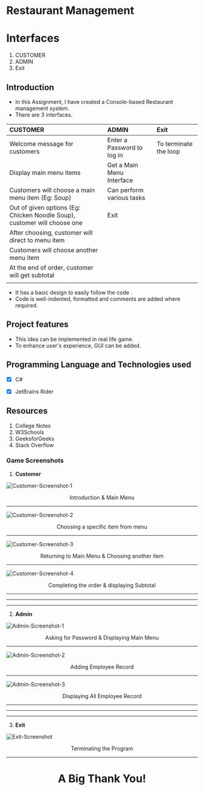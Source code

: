 # Restaurant Management

# Interfaces
1. CUSTOMER
2. ADMIN 
3. Exit

 ## Introduction

 - In this Assignment, I have created a Console-based Restaurant management system.
 - There are 3 interfaces.

| CUSTOMER                                                                 | ADMIN                      | Exit                  |
|:---                                                                      | :---                       |:---                   |
| Welcome message for customers                                            | Enter a Password to log in | To terminate the loop |
| Display main menu items                                                  | Get a Main Menu Interface  |                       |
| Customers will choose a main menu item (Eg: Soup)                        | Can perform various tasks  |                       |
| Out of given options (Eg: Chicken Noodle Soup), customer will choose one | Exit                       |                       |
| After choosing, customer will direct to menu item                        |                            |                       |
| Customers will choose another menu item                                  |                            |                       |
| At the end of order, customer will get subtotal                          |                            |                       |
|                                                                          |                            |                       |

 - It has a basic design to easily follow the code .
 - Code is well-indented, formatted and comments are added where required.

 ## Project features
 - This idea can be implemented in real life game.
 - To enhance user's experience, GUI can be added.
  
## Programming Language and Technologies used
 
 - [x] C#
 - [x] JetBrains Rider


## Resources
1. College Notes
2. W3Schools
3. GeeksforGeeks
4. Stack Overflow


### Game Screenshots

1. **Customer**

![Customer-Screenshot-1](./images/SS-1.png)

<div align="center">Introduction & Main Menu</div>
<hr> 

![Customer-Screenshot-2](./images/SS-2.png)

<div align="center">Choosing a specific item from menu</div>
<hr>

![Customer-Screenshot-3](./images/SS-3.png)

<div align="center">Returning to Main Menu & Choosing another item</div>
<hr>

![Customer-Screenshot-4](./images/SS-4.png)

<div align="center">Completing the order & displaying Subtotal </div>
<hr>
<hr>
<hr>

2. **Admin**

![Admin-Screenshot-1](./images/SS-5.png)

<div align="center">Asking for Password & Displaying Main Menu</div>
<hr> 

![Admin-Screenshot-2](./images/SS-6.png)

<div align="center">Adding Employee Record</div>
<hr>

![Admin-Screenshot-3](./images/SS-7.png)

<div align="center">Displaying All Employee Record</div>
<hr>
<hr>
<hr>


3. **Exit**

![Exit-Screenshot](./images/SS-8.png)

<div align="center">Terminating the Program</div>
<hr>

# <div align="center">**A Big Thank You!**</div>


